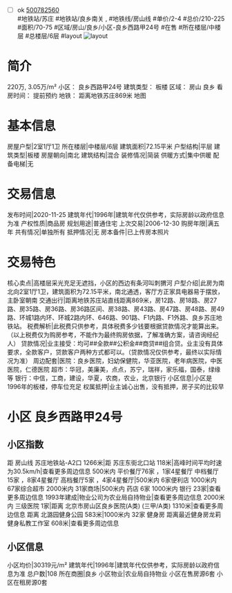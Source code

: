 - [ ] ok [500782560](https://bj.5i5j.com/ershoufang/500782560.html)  
 #地铁站/苏庄 #地铁站/良乡南关 ,  #地铁线/房山线
#单价/2-4 #总价/210-225 #面积/70-75   #区域/房山/良乡/小区-良乡西路甲24号 #在售 #所在楼层/中楼层 #总楼层/6层 #layout 
![layout](http://image2a.5i5j.com/scm/HOUSE_CUSTOMER/fe3f60a176e747358001749d8ed45b95.jpg_P5.jpg) 
# 简介 
 220万,  3.05万/m² 
小区： 良乡西路甲24号
建筑类型： 板楼
区域： 房山 良乡
看房时间： 提前预约
地铁： 距离地铁苏庄869米 地图
# 基本信息 
 房屋户型|2室1厅1卫
所在楼层|中楼层/6层
建筑面积|72.15平米
户型结构|平层
建筑类型|板楼
房屋朝向|南北
建筑结构|混合
装修情况|简装
供暖方式|集中供暖
配备电梯|无
# 交易信息 
 发布时间|2020-11-25
建筑年代|1996年|建筑年代仅供参考，实际房龄以政府信息为准
产权性质|商品房
规划用途|普通住宅
上次交易|2006-12-30
购房年限|满五年
共有情况|单独所有
抵押情况|无
房本备件|已上传房本照片
# 交易特色 
 核心卖点|高楼层采光充足无遮挡，小区的西边有条河叫刺猬河
户型介绍|此房为南北向2室1厅1卫，建筑面积为72.15平米，南北通透，客厅方正家具电器易于摆放，主卧室朝南
交通出行|距离地铁苏庄站直线距离869米，房12路、房18路、房27路、房35路、房36路、房36路区间、房38路、房43路、房47路、房48路、房49路、环城1路内环、环城2路内环、646路、901路、F1内路、F1外路、良乡苏庄地铁站。
税费解析|此税费只供参考，具体税费多少钱要根据贷款情况才能算出来。（以上税费仅为购房参考，不能作为最终购房依据，了解准确方案，请咨询经纪人）
贷款情况|业主接受：均可##全款##公积金##商贷##组合贷。业主没有具体要求，全款客户，贷款客户两种方式都可以。（贷款情况仅供参考，最终以实际情况为准）
周边配套|医院：良乡医院，妇幼保健院，华亚医院，老年病医院，中医医院，仁德医院
超市：华冠，美廉美，点点，苏宁，瑞祥，家乐福，国泰，绿缘等
银行：中信，工商，建设，华夏，农商，农业，北京银行
小区信息|小区是1996年的板楼，停车位充足
权属抵押|业主诚心出售，没有抵押，房子买的比较早
# 小区 良乡西路甲24号
## 小区指数 
 距 房山线 苏庄地铁站-A2口 1266米|距 苏庄东街北口站 118米|高峰时间平均时速为30.5km/h|查看更多周边信息
500米内 平价餐厅76家 ，1家4星餐厅
中档餐厅15家 ，8家4星餐厅
高档餐厅5家 ，4家4星餐厅|500米内 6家便利店
1000米内 67家综合超市
2000米内 31家商场|500米内 药店 6家
1000米内 银行 23家|查看更多周边信息
1993年建成|物业公司为农业局自持物业|查看更多周边信息
2000米内 三级医院 1家|距离 北京市房山区良乡医院(A类) (三甲/A类) 1310米|查看更多周边信息
距离 北潞园健身公园 583米|1000米内 32家 健身房
距离最近健身房龙莉健身私教工作室 608米|查看更多周边信息
## 小区信息 
 小区均价|30319元/m²
建筑年代|1996年|建筑年代仅供参考，实际房龄以政府信息为准
总户数|108
所在商圈|良乡
小区物业|农业局自持物业
小区在售房源6套
小区在租房源0套
